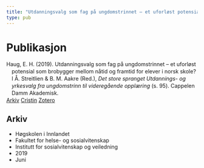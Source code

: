 ```yaml
---
title: "Utdanningsvalg som fag på ungdomstrinnet – et uforløst potensial som brobygger mellom nåtid og framtid for elever i norsk skole?"
type: pub
---
```

<h1>Publikasjon</h1>
<article id="csl-bib-container-9FL4WXG6" class="csl-bib-container">
  <div class="csl-bib-body" style="line-height: 1.35; padding-left: 1em; text-indent:-1em;">
  <div class="csl-entry">Haug, E. H. (2019). Utdanningsvalg som fag p&#xE5; ungdomstrinnet &#x2013; et uforl&#xF8;st potensial som brobygger mellom n&#xE5;tid og framtid for elever i norsk skole? I &#xC5;. Streitlien &amp; B. M. Aakre (Red.), <i>Det store spranget Utdannings- og yrkesvalg fra ungdomstrinn til videreg&#xE5;ende oppl&#xE6;ring</i> (s. 95). Cappelen Damm Akademisk.</div>
</div>
  <div class="csl-bib-buttons">
    <a href="#taxonomy-article-9FL4WXG6" class="csl-bib-button">Arkiv</a>
    <a href="https://app.cristin.no/results/show.jsf?id=1705492" alt="Cristin URL" class="csl-bib-button">Cristin</a>
    <a href="http://zotero.org/groups/5022929/items/9FL4WXG6" alt="Zotero URL" class="csl-bib-button">Zotero</a>
  </div>
  <div id="csl-bib-meta-container-9FL4WXG6"></div>
</article>
<div id="csl-bib-meta-9FL4WXG6" class="csl-bib-meta">
  <article id="taxonomy-article-9FL4WXG6" class="taxonomy-article">
    <h1>Arkiv</h1>
    <ul>
      <li>Høgskolen i Innlandet</li>
      <li>Fakultet for helse- og sosialvitenskap</li>
      <li>Institutt for sosialvitenskap og veiledning</li>
      <li>2019</li>
      <li>Juni</li>
    </ul>
  </article>
</div>
